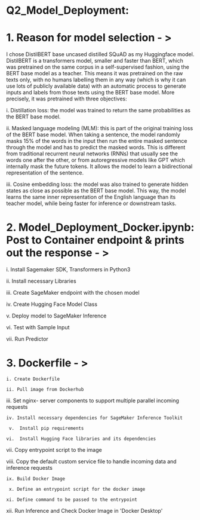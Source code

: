 # Q2_Model_Deployment:

# 1. Reason for model selection - >

I chose DistilBERT base uncased distilled SQuAD as my Huggingface model. DistilBERT is a transformers model, smaller and faster than BERT, which was pretrained on the same corpus in a self-supervised fashion, using the BERT base model as a teacher. This means it was pretrained on the raw texts only, with no humans labelling them in any way (which is why it can use lots of publicly available data) with an automatic process to generate inputs and labels from those texts using the BERT base model. More precisely, it was pretrained with three objectives:

i. Distillation loss: the model was trained to return the same probabilities as the BERT base model.

ii. Masked language modeling (MLM): this is part of the original training loss of the BERT base model. When taking a sentence, the model randomly masks 15% of the words in the input then run the entire masked sentence through the model and has to predict the masked words. This is different from traditional recurrent neural networks (RNNs) that usually see the words one after the other, or from autoregressive models like GPT which internally mask the future tokens. It allows the model to learn a bidirectional representation of the sentence.

iii. Cosine embedding loss: the model was also trained to generate hidden states as close as possible as the BERT base model.
This way, the model learns the same inner representation of the English language than its teacher model, while being faster for inference or downstream tasks.


# 2. Model_Deployment_Docker.ipynb: Post to Container endpoint & prints out the response - >
    
  i. Install Sagemaker SDK, Transformers in Python3

  ii. Install necessary Libraries

  iii. Create SageMaker endpoint with the chosen model
  
  iv. Create Hugging Face Model Class

  v.  Deploy model to SageMaker Inference

  vi. Test with Sample Input

  vii. Run Predictor
  
 # 3. Dockerfile - >

    i. Create Dockerfile

    ii. Pull image from Dockerhub

   iii. Set nginx- server components to support multiple parallel incoming requests

    iv. Install necessary dependencies for SageMaker Inference Toolkit

     v.  Install pip requirements

    vi.  Install Hugging Face libraries and its dependencies

   vii.  Copy entrypoint script to the image

  viii. Copy the default custom service file to handle incoming data and inference requests
  
    ix. Build Docker Image

     x. Define an entrypoint script for the docker image

    xi. Define command to be passed to the entrypoint

   xii. Run Inference and Check Docker Image in 'Docker Desktop'
     

    
